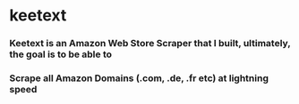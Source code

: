 # keetext  
### Keetext is an Amazon Web Store Scraper that I built, ultimately, the goal is to be able to
### Scrape all Amazon Domains (.com, .de, .fr etc) at lightning speed
